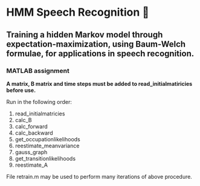 # HMM Speech Recognition :microphone:

## Training a hidden Markov model through expectation-maximization, using Baum-Welch formulae, for applications in speech recognition.

### MATLAB assignment 

**A matrix, B matrix and time steps must be added to read_initialmatiricies 
before use.**

Run in the following order:

1. read_initialmatricies
2. calc_B
3. calc_forward
4. calc_backward
5. get_occupationlikelihoods
6. reestimate_meanvariance
7. gauss_graph
8. get_transitionlikelihoods
9. reestimate_A

File retrain.m may be used to perform many iterations of above procedure.